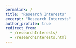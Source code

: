 ```yaml
---
permalink: /
title: "Research Interests"
excerpt: "Research Interests"
author_profile: true
redirect_from: 
  - /researchInterests/
  - /researchInterests.html
---
```

